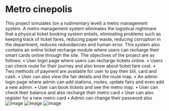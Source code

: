 # Metro cinepolis
This project simulates (on a rudimentary level) a metro management system. A metro management system eliminates the logistical nightmare that a physical ticket booking system entails, eliminating problems such as keeping track of ticket fares, reducing paper waste, reducing corruption in the department, reduces redundancies and human error. This system also contains an online ticket recharge module where users can recharge their smart cards online through the site.
The objectives of the project are as follows:
•	User login page where users can recharge tickets online.
•	Users can check route for their journey and also know about ticket fare cost.
•	Two methods of payment are available for user to pay their bill, card and cash.
•		User can also view the fair details and the route map.
•	An admin login page where admin can add stations, routes, update fairs and even add a new admin.
•	User can book tickets and see the metro map.
•	User can check their balance and also recharge their metro card
•	User can also register for a new metro card
•	Admin can change their password also
![image](https://github.com/user-attachments/assets/9098c6f1-069f-4515-a26f-0df5a1c37ac2)
![image](https://github.com/user-attachments/assets/4130d8e2-4d59-4ae2-8ab1-fb70521bc322)
![image](https://github.com/user-attachments/assets/ad3fefc7-f01c-4e19-a7c8-f2c3e5c98580)


